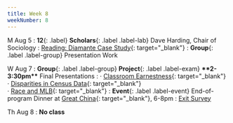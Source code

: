 ```yaml
---
title: Week 8
weekNumber: 8
---
```


M Aug 5
: **12**{: .label} **Scholars**{: .label .label-lab} Dave Harding, Chair of Sociology
: [Reading: Diamante Case Study](https://drive.google.com/drive/folders/1D6YhPsApxUp9Xnl8IXgPp6lbd4gYSx8N?usp=sharing){: target="\_blank"}
: **Group**{: .label .label-group} Presentation Work

W Aug 7
: **Group**{: .label .label-group} **Project**{: .label .label-exam} **\*\*2-3:30pm\*\*** Final Presentations
: &#183; [Classroom Earnestness](https://docs.google.com/presentation/d/183p0_y4v3nrfSDEFlkG9M9rm0cXTaBlDPycPQBxCI-w/edit?usp=drive_link){: target="\_blank"}
<br/> &#183; [Disparities in Census Data](https://docs.google.com/presentation/d/1ts_3wbr69rlM16o47Tm4Eb-95a5frAXL/edit?usp=drive_link&ouid=113745915748997113650&rtpof=true&sd=true){: target="\_blank"}
<br/> &#183; [Race and MLB](https://docs.google.com/presentation/d/1RzheujCVh1OWUhdx2OhlQtdgAU5SztbS/edit?usp=drive_link&ouid=113745915748997113650&rtpof=true&sd=true){: target="\_blank"}
: **Event**{: .label .label-event} End-of-program Dinner at [Great China](https://goo.gl/maps/hgT23EFyGuohXnLM7){: target="\_blank"}, 6-8pm
: [Exit Survey](https://docs.google.com/forms/d/e/1FAIpQLSfd3YhaFIpssWJXmFdXrTI2zNHum6HB1AcXiXWHB09uDnDqZw/viewform?usp=sf_link)

Th Aug 8
: **No class**
